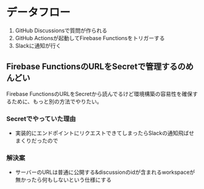 # データフロー

1. GitHub Discussionsで質問が作られる
2. GitHub Actionsが起動してFirebase Functionsをトリガーする
3. Slackに通知が行く


## Firebase FunctionsのURLをSecretで管理するのめんどい

Firebase FunctionsのURLをSecretから読んでるけど環境構築の容易性を確保するために、もっと別の方法でやりたい。

### Secretでやっていた理由
- 実装的にエンドポイントにリクエストできてしまったらSlackの通知飛ばせまくりだったので

### 解決案
- サーバーのURLは普通に公開する&discussionのidが含まれるworkspaceが無かったら何もしないという仕様にする